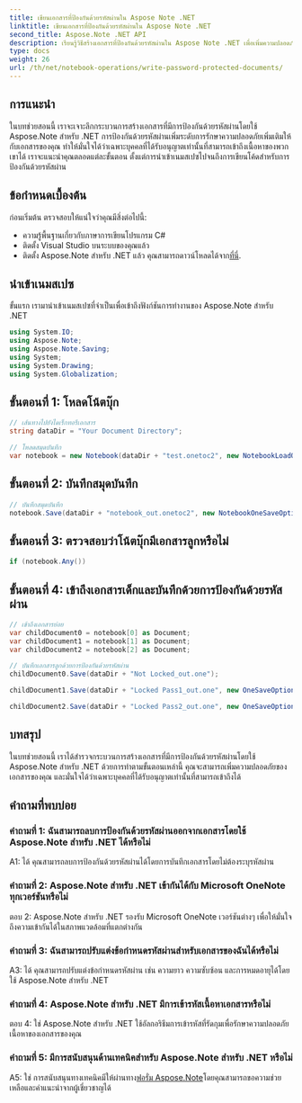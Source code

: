```yaml
---
title: เขียนเอกสารที่ป้องกันด้วยรหัสผ่านใน Aspose Note .NET
linktitle: เขียนเอกสารที่ป้องกันด้วยรหัสผ่านใน Aspose Note .NET
second_title: Aspose.Note .NET API
description: เรียนรู้วิธีสร้างเอกสารที่ป้องกันด้วยรหัสผ่านใน Aspose Note .NET เพื่อเพิ่มความปลอดภัย รวมการสอนทีละขั้นตอน
type: docs
weight: 26
url: /th/net/notebook-operations/write-password-protected-documents/
---
```

## การแนะนำ

ในบทช่วยสอนนี้ เราจะเจาะลึกกระบวนการสร้างเอกสารที่มีการป้องกันด้วยรหัสผ่านโดยใช้ Aspose.Note สำหรับ .NET การป้องกันด้วยรหัสผ่านเพิ่มระดับการรักษาความปลอดภัยเพิ่มเติมให้กับเอกสารของคุณ ทำให้มั่นใจได้ว่าเฉพาะบุคคลที่ได้รับอนุญาตเท่านั้นที่สามารถเข้าถึงเนื้อหาของพวกเขาได้ เราจะแนะนำคุณตลอดแต่ละขั้นตอน ตั้งแต่การนำเข้าเนมสเปซไปจนถึงการเขียนโค้ดสำหรับการป้องกันด้วยรหัสผ่าน

## ข้อกำหนดเบื้องต้น

ก่อนเริ่มต้น ตรวจสอบให้แน่ใจว่าคุณมีสิ่งต่อไปนี้:
- ความรู้พื้นฐานเกี่ยวกับภาษาการเขียนโปรแกรม C#
- ติดตั้ง Visual Studio บนระบบของคุณแล้ว
-  ติดตั้ง Aspose.Note สำหรับ .NET แล้ว คุณสามารถดาวน์โหลดได้จาก[ที่นี่](https://releases.aspose.com/note/net/).

## นำเข้าเนมสเปซ

ขั้นแรก เรามานำเข้าเนมสเปซที่จำเป็นเพื่อเข้าถึงฟังก์ชันการทำงานของ Aspose.Note สำหรับ .NET

```csharp
using System.IO;
using Aspose.Note;
using Aspose.Note.Saving;
using System;
using System.Drawing;
using System.Globalization;
```

## ขั้นตอนที่ 1: โหลดโน้ตบุ๊ก
```csharp
// เส้นทางไปยังไดเร็กทอรีเอกสาร
string dataDir = "Your Document Directory";

// โหลดสมุดบันทึก
var notebook = new Notebook(dataDir + "test.onetoc2", new NotebookLoadOptions() { DeferredLoading = false });
```

## ขั้นตอนที่ 2: บันทึกสมุดบันทึก
```csharp
// บันทึกสมุดบันทึก
notebook.Save(dataDir + "notebook_out.onetoc2", new NotebookOneSaveOptions() { DeferredSaving = true});
```

## ขั้นตอนที่ 3: ตรวจสอบว่าโน้ตบุ๊กมีเอกสารลูกหรือไม่
```csharp
if (notebook.Any())
```

## ขั้นตอนที่ 4: เข้าถึงเอกสารเด็กและบันทึกด้วยการป้องกันด้วยรหัสผ่าน
```csharp
// เข้าถึงเอกสารย่อย
var childDocument0 = notebook[0] as Document;
var childDocument1 = notebook[1] as Document;
var childDocument2 = notebook[2] as Document;

// บันทึกเอกสารลูกด้วยการป้องกันด้วยรหัสผ่าน
childDocument0.Save(dataDir + "Not Locked_out.one");

childDocument1.Save(dataDir + "Locked Pass1_out.one", new OneSaveOptions() { DocumentPassword = "pass" });

childDocument2.Save(dataDir + "Locked Pass2_out.one", new OneSaveOptions() { DocumentPassword = "pass2" });
```

## บทสรุป
ในบทช่วยสอนนี้ เราได้สำรวจกระบวนการสร้างเอกสารที่มีการป้องกันด้วยรหัสผ่านโดยใช้ Aspose.Note สำหรับ .NET ด้วยการทำตามขั้นตอนเหล่านี้ คุณจะสามารถเพิ่มความปลอดภัยของเอกสารของคุณ และมั่นใจได้ว่าเฉพาะบุคคลที่ได้รับอนุญาตเท่านั้นที่สามารถเข้าถึงได้

## คำถามที่พบบ่อย

### คำถามที่ 1: ฉันสามารถลบการป้องกันด้วยรหัสผ่านออกจากเอกสารโดยใช้ Aspose.Note สำหรับ .NET ได้หรือไม่

A1: ได้ คุณสามารถลบการป้องกันด้วยรหัสผ่านได้โดยการบันทึกเอกสารโดยไม่ต้องระบุรหัสผ่าน

### คำถามที่ 2: Aspose.Note สำหรับ .NET เข้ากันได้กับ Microsoft OneNote ทุกเวอร์ชันหรือไม่

ตอบ 2: Aspose.Note สำหรับ .NET รองรับ Microsoft OneNote เวอร์ชันต่างๆ เพื่อให้มั่นใจถึงความเข้ากันได้ในสภาพแวดล้อมที่แตกต่างกัน

### คำถามที่ 3: ฉันสามารถปรับแต่งข้อกำหนดรหัสผ่านสำหรับเอกสารของฉันได้หรือไม่

A3: ได้ คุณสามารถปรับแต่งข้อกำหนดรหัสผ่าน เช่น ความยาว ความซับซ้อน และการหมดอายุได้โดยใช้ Aspose.Note สำหรับ .NET

### คำถามที่ 4: Aspose.Note สำหรับ .NET มีการเข้ารหัสเนื้อหาเอกสารหรือไม่

ตอบ 4: ใช่ Aspose.Note สำหรับ .NET ใช้อัลกอริธึมการเข้ารหัสที่รัดกุมเพื่อรักษาความปลอดภัยเนื้อหาของเอกสารของคุณ

### คำถามที่ 5: มีการสนับสนุนด้านเทคนิคสำหรับ Aspose.Note สำหรับ .NET หรือไม่

 A5: ใช่ การสนับสนุนทางเทคนิคมีให้ผ่านทาง[ฟอรั่ม Aspose.Note](https://forum.aspose.com/c/note/28)โดยคุณสามารถขอความช่วยเหลือและคำแนะนำจากผู้เชี่ยวชาญได้